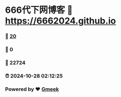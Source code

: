 # 666代下网博客 :link: https://6662024.github.io 
### :page_facing_up: [20](https://6662024.github.io/tag.html) 
### :speech_balloon: 0 
### :hibiscus: 22724 
### :alarm_clock: 2024-10-28 02:12:25 
### Powered by :heart: [Gmeek](https://github.com/Meekdai/Gmeek)
